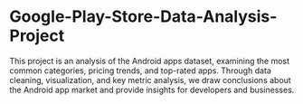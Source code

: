 # Google-Play-Store-Data-Analysis-Project
This project is an analysis of the Android apps dataset, examining the most common categories, pricing trends, and top-rated apps. Through data cleaning, visualization, and key metric analysis, we draw conclusions about the Android app market and provide insights for developers and businesses.
